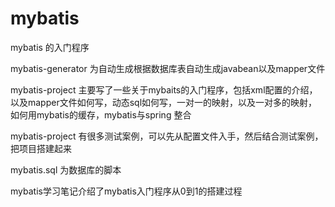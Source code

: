 # mybatis
mybatis 的入门程序 

mybatis-generator 为自动生成根据数据库表自动生成javabean以及mapper文件

mybatis-project  主要写了一些关于mybaits的入门程序，包括xml配置的介绍，以及mapper文件如何写，动态sql如何写，一对一的映射，以及一对多的映射，如何用mybatis的缓存，mybatis与spring 整合

mybatis-project  有很多测试案例，可以先从配置文件入手，然后结合测试案例，把项目搭建起来

mybatis.sql 为数据库的脚本

mybatis学习笔记介绍了mybatis入门程序从0到1的搭建过程











